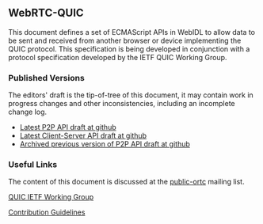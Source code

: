 ## WebRTC-QUIC 

This document defines a set of ECMAScript APIs in WebIDL to allow data to be sent
and received from another browser or device implementing the QUIC
protocol. This specification is being developed in conjunction with a protocol
specification developed by the IETF QUIC Working Group.

### Published Versions

The editors' draft is the tip-of-tree of this document, it may contain work in
progress changes and other inconsistencies, including an incomplete change log.

* [Latest P2P API draft at github](https://w3c.github.io/webrtc-quic/)
* [Latest Client-Server API draft at github](https://w3c.github.io/webrtc-quic/cs.html)
* [Archived previous version of P2P API draft at github](https://w3c.github.io/webrtc-quic/index-old.html)

### Useful Links

The content of this document is discussed at the
[public-ortc](https://lists.w3.org/Archives/Public/public-ortc/)
mailing list.

[QUIC IETF Working Group](https://tools.ietf.org/wg/quic/)

[Contribution Guidelines](CONTRIBUTING.md)
